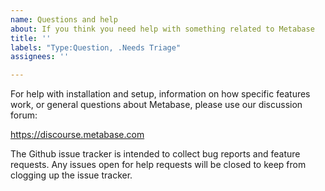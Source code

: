 ```yaml
---
name: Questions and help
about: If you think you need help with something related to Metabase
title: ''
labels: "Type:Question, .Needs Triage"
assignees: ''

---
```


For help with installation and setup, information on how specific features work, or general questions about Metabase, please use our discussion forum:

https://discourse.metabase.com

The Github issue tracker is intended to collect bug reports and feature requests.
Any issues open for help requests will be closed to keep from clogging up the issue tracker.
